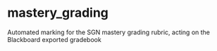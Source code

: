 # mastery_grading
Automated marking for the SGN mastery grading rubric, acting on the Blackboard exported gradebook
